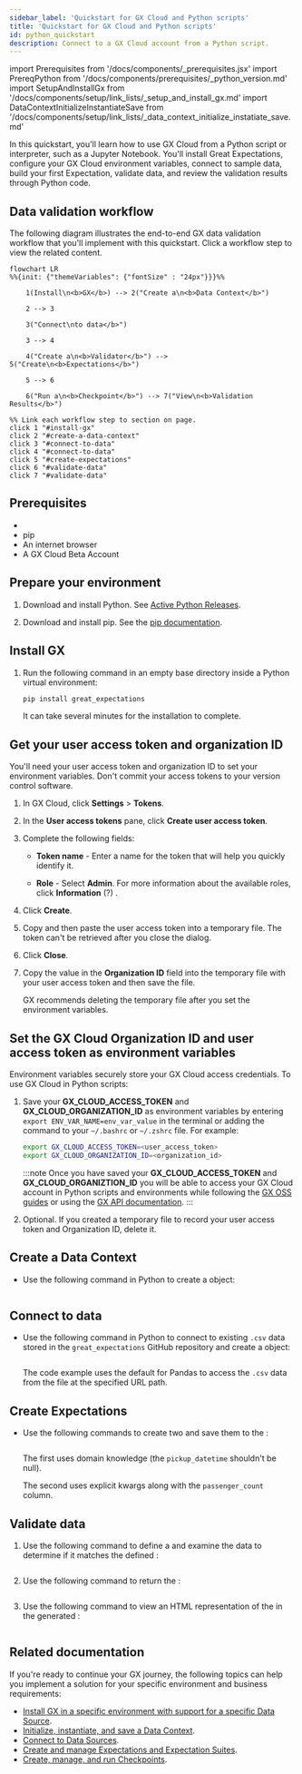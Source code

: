 ```yaml
---
sidebar_label: 'Quickstart for GX Cloud and Python scripts'
title: 'Quickstart for GX Cloud and Python scripts'
id: python_quickstart
description: Connect to a GX Cloud account from a Python script.
---
```

import Prerequisites from '/docs/components/_prerequisites.jsx'
import PrereqPython from '/docs/components/prerequisites/_python_version.md'
import SetupAndInstallGx from '/docs/components/setup/link_lists/_setup_and_install_gx.md'
import DataContextInitializeInstantiateSave from '/docs/components/setup/link_lists/_data_context_initialize_instatiate_save.md'

In this quickstart, you'll learn how to use GX Cloud from a Python script or interpreter, such as a Jupyter Notebook. You'll install Great Expectations, configure your GX Cloud environment variables, connect to sample data, build your first Expectation, validate data, and review the validation results through Python code.

## Data validation workflow

The following diagram illustrates the end-to-end GX data validation workflow that you'll implement with this quickstart. Click a workflow step to view the related content.

```mermaid
flowchart LR
%%{init: {"themeVariables": {"fontSize" : "24px"}}}%%

    1(Install\n<b>GX</b>) --> 2("Create a\n<b>Data Context</b>")

    2 --> 3

    3("Connect\nto data</b>")

    3 --> 4

    4("Create a\n<b>Validator</b>") --> 5("Create\n<b>Expectations</b>")

    5 --> 6

    6("Run a\n<b>Checkpoint</b>") --> 7("View\n<b>Validation Results</b>")

%% Link each workflow step to section on page.
click 1 "#install-gx"
click 2 "#create-a-data-context"
click 3 "#connect-to-data"
click 4 "#connect-to-data"
click 5 "#create-expectations"
click 6 "#validate-data"
click 7 "#validate-data"
```

## Prerequisites

- <PrereqPython />
- pip
- An internet browser
- A GX Cloud Beta Account


## Prepare your environment

1. Download and install Python. See [Active Python Releases](https://www.python.org/downloads/).

2. Download and install pip. See the [pip documentation](https://pip.pypa.io/en/stable/cli/pip/).


## Install GX

1. Run the following command in an empty base directory inside a Python virtual environment:

    ```bash title="Terminal input"
    pip install great_expectations
    ```

    It can take several minutes for the installation to complete.

## Get your user access token and organization ID

You'll need your user access token and organization ID to set your environment variables. Don't commit your access tokens to your version control software.

1. In GX Cloud, click **Settings** > **Tokens**.

2. In the **User access tokens** pane, click **Create user access token**.

3. Complete the following fields:

    - **Token name** - Enter a name for the token that will help you quickly identify it.

    - **Role** - Select **Admin**. For more information about the available roles, click **Information** (?) .

4. Click **Create**.

5. Copy and then paste the user access token into a temporary file. The token can't be retrieved after you close the dialog.

6. Click **Close**.

7. Copy the value in the **Organization ID** field into the temporary file with your user access token and then save the file. 

    GX recommends deleting the temporary file after you set the environment variables.

## Set the GX Cloud Organization ID and user access token as environment variables

Environment variables securely store your GX Cloud access credentials. To use GX Cloud in Python scripts: 

1. Save your **GX_CLOUD_ACCESS_TOKEN** and **GX_CLOUD_ORGANIZATION_ID** as environment variables by entering `export ENV_VAR_NAME=env_var_value` in the terminal or adding the command to your `~/.bashrc` or `~/.zshrc` file. For example:

    ```bash title="Terminal input"
    export GX_CLOUD_ACCESS_TOKEN=<user_access_token>
    export GX_CLOUD_ORGANIZATION_ID=<organization_id>
    ```

    :::note
    Once you have saved your **GX_CLOUD_ACCESS_TOKEN** and **GX_CLOUD_ORGANIZTION_ID** you will be able to access your GX Cloud account in Python scripts and environments while following the [GX OSS guides](/docs/oss/) or using the [GX API documentation](/docs/reference/api).
    :::

2. Optional. If you created a temporary file to record your user access token and Organization ID, delete it.

## Create a Data Context

- Use the following command in Python to create a <TechnicalTag tag="data_context" text="Data Context"/> object:

    ```python name="tutorials/quickstart/quickstart.py get_context"
    ```

## Connect to data

- Use the following command in Python to connect to existing `.csv` data stored in the `great_expectations` GitHub repository and create a <TechnicalTag tag="validator" text="Validator"/> object:

    ```python name="tutorials/quickstart/quickstart.py connect_to_data"
    ```

    The code example uses the default <TechnicalTag tag="data_context" text="Data Context"/> <TechnicalTag tag="datasource" text="Data Source"/> for Pandas to access the `.csv` data from the file at the specified URL path.

## Create Expectations

- Use the following commands to create two <TechnicalTag tag="expectation" text="Expectations"/> and save them to the <TechnicalTag tag="expectation_suite" text="Expectation Suite"/>:

    ```python name="tutorials/quickstart/quickstart.py create_expectation"
    ```

  The first <TechnicalTag tag="expectation" text="Expectation"/> uses domain knowledge (the `pickup_datetime` shouldn't be null).

  The second <TechnicalTag tag="expectation" text="Expectation"/> uses explicit kwargs along with the `passenger_count` column.

## Validate data

1. Use the following command to define a <TechnicalTag tag="checkpoint" text="Checkpoint"/> and examine the data to determine if it matches the defined <TechnicalTag tag="expectation" text="Expectations"/>:

    ```python name="tutorials/quickstart/quickstart.py create_checkpoint"
    ```

2. Use the following command to return the <TechnicalTag tag="validation_result" text="Validation Results"/>:

    ```python name="tutorials/quickstart/quickstart.py run_checkpoint"
    ```

3. Use the following command to view an HTML representation of the <TechnicalTag tag="validation_result" text="Validation Results"/> in the generated <TechnicalTag tag="data_docs" text="Data Docs"/>:

    ```python name="tutorials/quickstart/quickstart.py view_results"
    ```

## Related documentation

If you're ready to continue your GX journey, the following topics can help you implement a solution for your specific environment and business requirements:

- [Install GX in a specific environment with support for a specific Data Source](/docs/oss/guides/setup/installation/install_gx).
- [Initialize, instantiate, and save a Data Context](/docs/oss/guides/setup/configure_data_contexts_lp).
- [Connect to Data Sources](/docs/oss/guides/connecting_to_your_data/connect_to_data_lp).
- [Create and manage Expectations and Expectation Suites](/docs/oss/guides/expectations/expectations_lp/).
- [Create, manage, and run Checkpoints](/docs/oss/guides/validation/checkpoints/checkpoint_lp/).
